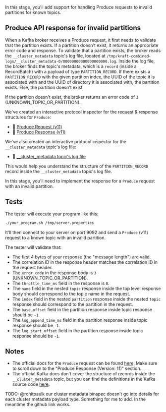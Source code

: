 In this stage, you'll add support for handling Produce requests to invalid partitions for known topics.

## Produce API response for invalid partitions

When a Kafka broker receives a Produce request, it first needs to validate that the partition exists. If a partition doesn't exist, it returns an appropriate error code and response. 
To validate that a partition exists, the broker reads the `__cluster_metadata` topic's log file, located at `/tmp/kraft-combined-logs/__cluster_metadata-0/00000000000000000000.log`. Inside the log file, the broker finds the topic's metadata, which is a `record` (inside a RecordBatch) with a payload of type `PARTITION_RECORD`. If there exists a `PARTITION_RECORD` with the given partition index, the UUID of the topic it is associated with and the UUID of directory it is associated with, the partition exists. Else, the partition doesn't exist.

If the partition doesn't exist, the broker returns an error code of `3` (UNKNOWN_TOPIC_OR_PARTITION).

We've created an interactive protocol inspector for the request & response structures for `Produce`:

- 🔎 [Produce Request (v11)](https://binspec.org/kafka-produce-request-v11)
- 🔎 [Produce Response (v11)](https://binspec.org/kafka-produce-response-v11)

We've also created an interactive protocol inspector for the `__cluster_metadata` topic's log file:
- 🔎 [__cluster_metadata topic's log file](https://binspec.org/kafka-cluster-metadata)

This would help you understand the structure of the `PARTITION_RECORD` record inside the `__cluster_metadata` topic's log file.

In this stage, you'll need to implement the response for a `Produce` request with an invalid partition.

## Tests

The tester will execute your program like this:

```bash
./your_program.sh /tmp/server.properties
```

It'll then connect to your server on port 9092 and send a `Produce` (v11) request to a known topic with an invalid partition.

The tester will validate that:

- The first 4 bytes of your response (the "message length") are valid.
- The correlation ID in the response header matches the correlation ID in the request header.
- The `error_code` in the response body is `3` (UNKNOWN_TOPIC_OR_PARTITION).
- The `throttle_time_ms` field in the response is `0`.
- The `name` field in the nested `topic` response inside the top level response body should correspond to the topic name in the request.
- The `index` field in the nested `partition` response inside the nested `topic` response should correspond to the partition in the request.
- The `base_offset` field in the partition response inside topic response should be `-1`.
- The `log_append_time_ms` field in the partition response inside topic response should be `-1`.
- The `log_start_offset` field in the partition response inside topic response should be `-1`.

## Notes

- The official docs for the `Produce` request can be found [here](https://kafka.apache.org/protocol.html#The_Messages_Produce). Make sure to scroll down to the "Produce Response (Version: 11)" section.
- The official Kafka docs don't cover the structure of records inside the `__cluster_metadata` topic, but you can find the definitions in the Kafka source code [here](https://github.com/apache/kafka/tree/5b3027dfcbcb62d169d4b4421260226e620459af/metadata/src/main/resources/common/metadata).

TODO: @rohitpaulk our cluster metadata binspec doesn't go into details for each cluster metadata payload type.
Something for me to add. 
In the meantime the github link works. 